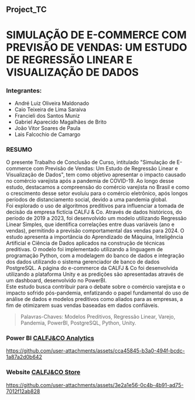 ## Project_TC
# **SIMULAÇÃO DE E-COMMERCE COM PREVISÃO DE VENDAS: UM ESTUDO DE REGRESSÃO LINEAR E VISUALIZAÇÃO DE DADOS**

### Integrantes:
- André Luiz Oliveira Maldonado
- Caio Teixeira de Lima Saraiva
- Francieli dos Santos Muniz
- Gabriel Aparecido Magalhães de Brito
- João Vitor Soares de Paula
- Lais Falcochio de Camargo

### RESUMO
O presente Trabalho de Conclusão de Curso, intitulado "Simulação de E-commerce com Previsão de Vendas: Um Estudo de Regressão Linear e Visualização de Dados", tem como objetivo apresentar o impacto causado no comércio varejista após a pandemia de COVID-19. Ao longo desse estudo, destacamos a compreensão do comércio varejista no Brasil e como o crescimento desse setor evoluiu para o comércio eletrônico, após longos períodos de distanciamento social, devido a uma pandemia global.  
Foi explorado o uso de algoritmos preditivos para influenciar a tomada de decisão da empresa fictícia CALFJ & Co. Através de dados históricos, do período de 2019 a 2023, foi desenvolvido um modelo utilizando Regressão Linear Simples, que identifica correlações entre duas variáveis (ano e vendas), permitindo a previsão comportamental das vendas para 2024.
O estudo apresenta a importância do Aprendizado de Máquina, Inteligência Artificial e Ciência de Dados aplicados na construção de técnicas preditivas. O modelo foi implementado utilizando a linguagem de programação Python, com a modelagem do banco de dados e integração dos dados utilizando o sistema gerenciador de banco de dados PostgreSQL. A página do e-commerce da CALFJ & Co foi desenvolvida utilizando a plataforma Unity e as predições são apresentadas através de um dashboard, desenvolvido no PowerBI.  
Este estudo busca contribuir para o debate sobre o comércio varejista e o impacto sofrido pós-pandemia, enfatizando o papel fundamental do uso de análise de dados e modelos preditivos como aliados para as empresas, a fim de otimizarem suas vendas baseadas em dados confiáveis.

> Palavras-Chaves: Modelos Preditivos, Regressão Linear, Varejo, Pandemia, PowerBI, PostgreSQL, Python, Unity.

### Power BI [CALFJ&CO Analytics](https://app.powerbi.com/view?r=eyJrIjoiZTNhYTI1NGMtYTA0Ni00NGZkLThkMjUtN2I3ZGIwYjUyMDNmIiwidCI6IjM2MjdmZTMwLWFjODItNGRkYi1iMGFjLTUxMDcxNjdjYzc1NSJ9)

https://github.com/user-attachments/assets/cca45845-b3a0-494f-bcdc-1a87a2d0b642

### Website [CALFJ&CO Store](https://calfjco.web.app/)

https://github.com/user-attachments/assets/3e2a1e56-0c4b-4b91-ad75-7012f12ab828



